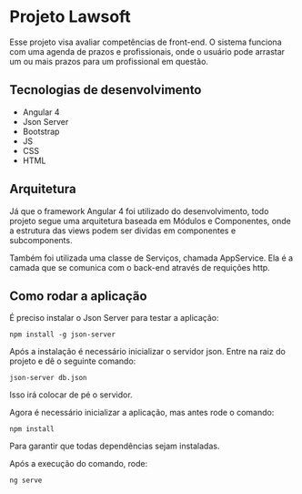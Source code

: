 # Projeto Lawsoft

Esse projeto visa avaliar competências de front-end. O sistema funciona com uma agenda de prazos e profissionais, onde o usuário pode arrastar um ou mais prazos para um profissional em questão.

## Tecnologias de desenvolvimento

- Angular 4
- Json Server
- Bootstrap
- JS
- CSS
- HTML

## Arquitetura

Já que o framework Angular 4 foi utilizado do desenvolvimento, todo projeto segue uma arquitetura baseada em Módulos e Componentes, onde a estrutura das views podem ser dividas em componentes e subcomponents. 

Também foi utilizada uma classe de Serviços, chamada AppService. Ela é a camada que se comunica com o back-end através de requições http. 

## Como rodar a aplicação

É preciso instalar o Json Server para testar a aplicação:

`npm install -g json-server`

Após a instalação é necessário inicializar o servidor json. Entre na raiz do projeto e dê o seguinte comando:

`json-server db.json`

Isso irá colocar de pé o servidor. 

Agora é necessário inicializar a aplicação, mas antes rode o comando:

`npm install`

Para garantir que todas dependências sejam instaladas.

Após a execução do comando, rode:

`ng serve`





